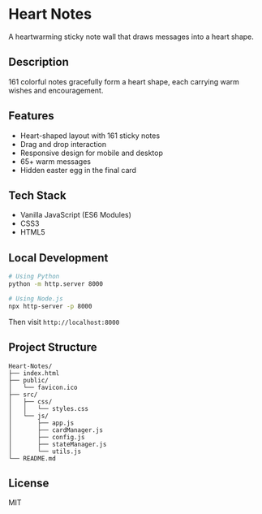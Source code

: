 # Heart Notes

A heartwarming sticky note wall that draws messages into a heart shape.

## Description

161 colorful notes gracefully form a heart shape, each carrying warm wishes and encouragement.

## Features

- Heart-shaped layout with 161 sticky notes
- Drag and drop interaction
- Responsive design for mobile and desktop
- 65+ warm messages
- Hidden easter egg in the final card

## Tech Stack

- Vanilla JavaScript (ES6 Modules)
- CSS3
- HTML5

## Local Development

```bash
# Using Python
python -m http.server 8000

# Using Node.js
npx http-server -p 8000
```

Then visit `http://localhost:8000`

## Project Structure

```
Heart-Notes/
├── index.html
├── public/
│   └── favicon.ico
├── src/
│   ├── css/
│   │   └── styles.css
│   └── js/
│       ├── app.js
│       ├── cardManager.js
│       ├── config.js
│       ├── stateManager.js
│       └── utils.js
└── README.md
```

## License

MIT
